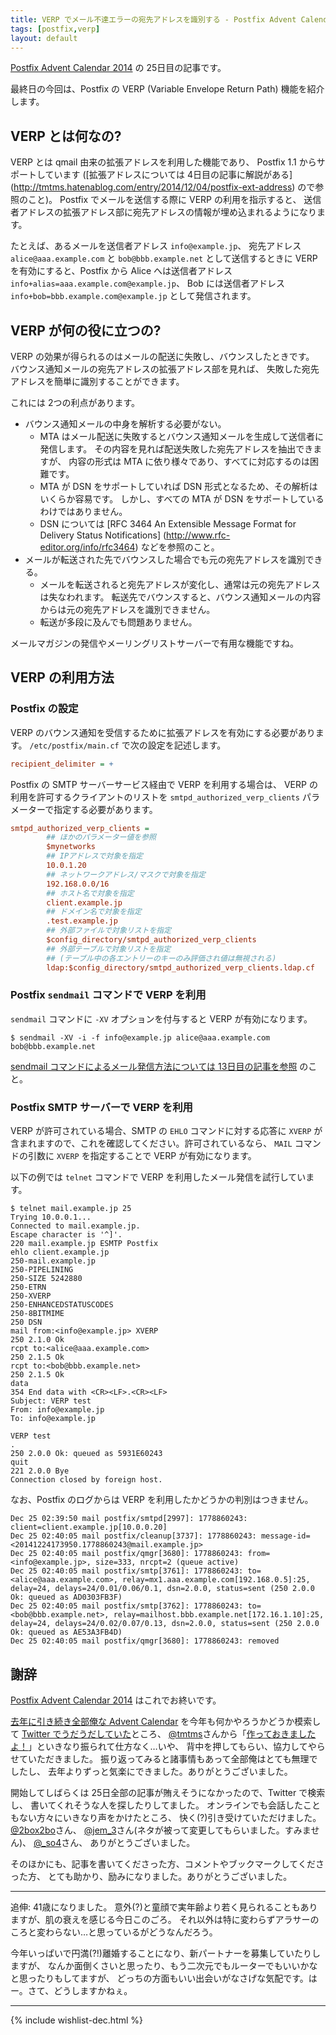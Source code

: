 ```yaml
---
title: VERP でメール不達エラーの宛先アドレスを識別する - Postfix Advent Calendar 2014
tags: [postfix,verp]
layout: default
---
```


[Postfix Advent Calendar 2014](http://qiita.com/advent-calendar/2014/postfix) の 25日目の記事です。

最終日の今回は、Postfix の VERP (Variable Envelope Return Path)
機能を紹介します。

VERP とは何なの?
----------------------------------------------------------------------

VERP とは qmail 由来の拡張アドレスを利用した機能であり、
Postfix 1.1 からサポートしています
([拡張アドレスについては 4日目の記事に解説がある]
(http://tmtms.hatenablog.com/entry/2014/12/04/postfix-ext-address)
ので参照のこと)。
Postfix でメールを送信する際に VERP の利用を指示すると、
送信者アドレスの拡張アドレス部に宛先アドレスの情報が埋め込まれるようになります。

たとえば、あるメールを送信者アドレス `info@example.jp`、
宛先アドレス `alice@aaa.example.com` と `bob@bbb.example.net` として送信するときに
VERP を有効にすると、Postfix から Alice へは送信者アドレス
`info+alias=aaa.example.com@example.jp`、 Bob には送信者アドレス
`info+bob=bbb.example.com@example.jp` として発信されます。

VERP が何の役に立つの?
----------------------------------------------------------------------

VERP の効果が得られるのはメールの配送に失敗し、バウンスしたときです。
バウンス通知メールの宛先アドレスの拡張アドレス部を見れば、
失敗した宛先アドレスを簡単に識別することができます。

これには 2つの利点があります。

  * バウンス通知メールの中身を解析する必要がない。
    * MTA はメール配送に失敗するとバウンス通知メールを生成して送信者に発信します。
      その内容を見れば配送失敗した宛先アドレスを抽出できますが、
      内容の形式は MTA に依り様々であり、すべてに対応するのは困難です。
    * MTA が DSN をサポートしていれば DSN 形式となるため、その解析はいくらか容易です。
      しかし、すべての MTA が DSN をサポートしているわけではありません。
    * DSN については
      [RFC 3464 An Extensible Message Format for Delivery Status Notifications]
      (http://www.rfc-editor.org/info/rfc3464) などを参照のこと。
  * メールが転送された先でバウンスした場合でも元の宛先アドレスを識別できる。
    * メールを転送されると宛先アドレスが変化し、通常は元の宛先アドレスは失なわれます。
      転送先でバウンスすると、バウンス通知メールの内容からは元の宛先アドレスを識別できません。
    * 転送が多段に及んでも問題ありません。

メールマガジンの発信やメーリングリストサーバーで有用な機能ですね。

VERP の利用方法
----------------------------------------------------------------------

### Postfix の設定

<!--- FIXME
  * `recipient_delimiter` (デフォルト: なし)
  * `default_verp_delimiters` (デフォルト: `+=`)
  * `disable_verp_bounces (デフォルト: `no`)
  * `smtpd_authorized_verp_clients (デフォルト: `$authorized_verp_clients`)
  * `verp_delimiter_filter (デフォルト: `-=+`)`)
-->

VERP のバウンス通知を受信するために拡張アドレスを有効にする必要があります。
`/etc/postfix/main.cf` で次の設定を記述します。

```cfg
recipient_delimiter = +
```

Postfix の SMTP サーバーサービス経由で VERP を利用する場合は、
VERP の利用を許可するクライアントのリストを
`smtpd_authorized_verp_clients` パラメーターで指定する必要があります。

```cfg
smtpd_authorized_verp_clients =
        ## ほかのパラメーター値を参照
        $mynetworks
        ## IPアドレスで対象を指定
        10.0.1.20	  
        ## ネットワークアドレス/マスクで対象を指定
        192.168.0.0/16
        ## ホスト名で対象を指定
        client.example.jp
        ## ドメイン名で対象を指定
        .test.example.jp
        ## 外部ファイルで対象リストを指定
        $config_directory/smtpd_authorized_verp_clients
        ## 外部テーブルで対象リストを指定
        ## (テーブル中の各エントリーのキーのみ評価され値は無視される)
        ldap:$config_directory/smtpd_authorized_verp_clients.ldap.cf
```

### Postfix `sendmail` コマンドで VERP を利用

`sendmail` コマンドに `-XV` オプションを付与すると VERP が有効になります。

```console
$ sendmail -XV -i -f info@example.jp alice@aaa.example.com bob@bbb.example.net
```

[sendmail コマンドによるメール発信方法については 13日目の記事を参照](../13/sendmail.postfix-advent-calendar.html)
のこと。

### Postfix SMTP サーバーで VERP を利用

VERP が許可されている場合、SMTP の `EHLO` コマンドに対する応答に `XVERP`
が含まれますので、これを確認してください。許可されているなら、
`MAIL` コマンドの引数に `XVERP` を指定することで VERP が有効になります。

以下の例では `telnet` コマンドで VERP を利用したメール発信を試行しています。

```console
$ telnet mail.example.jp 25
Trying 10.0.0.1...
Connected to mail.example.jp.
Escape character is '^]'.
220 mail.example.jp ESMTP Postfix
ehlo client.example.jp
250-mail.example.jp
250-PIPELINING
250-SIZE 5242880
250-ETRN
250-XVERP
250-ENHANCEDSTATUSCODES
250-8BITMIME
250 DSN
mail from:<info@example.jp> XVERP
250 2.1.0 Ok
rcpt to:<alice@aaa.example.com>
250 2.1.5 Ok
rcpt to:<bob@bbb.example.net>
250 2.1.5 Ok
data
354 End data with <CR><LF>.<CR><LF>
Subject: VERP test
From: info@example.jp
To: info@example.jp

VERP test
.
250 2.0.0 Ok: queued as 5931E60243
quit
221 2.0.0 Bye
Connection closed by foreign host.
```

なお、Postfix のログからは VERP を利用したかどうかの判別はつきません。

```
Dec 25 02:39:50 mail postfix/smtpd[2997]: 1778860243: client=client.example.jp[10.0.0.20]
Dec 25 02:40:05 mail postfix/cleanup[3737]: 1778860243: message-id=<20141224173950.1778860243@mail.example.jp>
Dec 25 02:40:05 mail postfix/qmgr[3680]: 1778860243: from=<info@example.jp>, size=333, nrcpt=2 (queue active)
Dec 25 02:40:05 mail postfix/smtp[3761]: 1778860243: to=<alice@aaa.example.com>, relay=mx1.aaa.example.com[192.168.0.5]:25, delay=24, delays=24/0.01/0.06/0.1, dsn=2.0.0, status=sent (250 2.0.0 Ok: queued as AD0303FB3F)
Dec 25 02:40:05 mail postfix/smtp[3762]: 1778860243: to=<bob@bbb.example.net>, relay=mailhost.bbb.example.net[172.16.1.10]:25, delay=24, delays=24/0.02/0.07/0.13, dsn=2.0.0, status=sent (250 2.0.0 Ok: queued as AE53A3FB4D)
Dec 25 02:40:05 mail postfix/qmgr[3680]: 1778860243: removed
```

謝辞
----------------------------------------------------------------------

[Postfix Advent Calendar 2014](http://qiita.com/advent-calendar/2014/postfix) はこれでお終いです。

[去年に引き続き全部俺な Advent Calendar](http://www.adventar.org/calendars/212) を今年も何かやろうかどうか模索して
[Twitter でうだうだしていた](https://twitter.com/satoh_fumiyasu/status/537257483442475008)ところ、
[@tmtms](https://twitter.com/tmtms)さんから「[作っておきましたよ！](https://twitter.com/tmtms/status/537622193274761217)」といきなり振られて仕方なく…いや、
背中を押してもらい、協力してやらせていただきました。
振り返ってみると諸事情もあって全部俺はとても無理でしたし、
去年よりずっと気楽にできました。ありがとうございました。

開始してしばらくは 25日全部の記事が賄えそうになかったので、Twitter で検索し、
書いてくれそうな人を探したりしてました。
オンラインでも会話したこともない方々にいきなり声をかけたところ、
快く(?)引き受けていただけました。
[@2box2bo](https://twitter.com/2box2bo)さん、
[@jem_3](https://twitter.com/jem_3)さん(ネタが被って変更してもらいました。すみません)、
[@_so4](https://twitter.com/_so4)さん、
ありがとうございました。

そのほかにも、記事を書いてくださった方、コメントやブックマークしてくださった方、
とても助かり、励みになりました。ありがとうございました。

* * *

追伸:
41歳になりました。
意外(?)と童顔で実年齢より若く見られることもありますが、肌の衰えを感じる今日このごろ。
それ以外は特に変わらずアラサーのころと変わらない…と思っているがどうなんだろう。

今年いっぱいで円満(?!)離婚することになり、新パートナーを募集していたりしますが、
なんか面倒くさいと思ったり、もう二次元でもルーターでもいいかなと思ったりもしてますが、
どっちの方面もいい出会いがなさげな気配です。はー。さて、どうしますかねぇ。

* * *

{% include wishlist-dec.html %}

